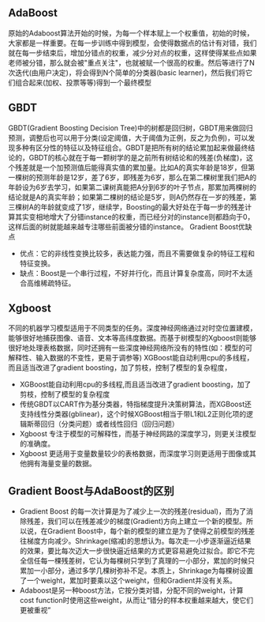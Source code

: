 AdaBoost
---
原始的Adaboost算法开始的时候，为每一个样本赋上一个权重值，初始的时候，大家都是一样重要。在每一步训练中得到模型，会使得数据点的估计有对错，我们就在每一步结束后，增加分错点的权重，减少分对点的权重，这样使得某些点如果老师被分错，那么就会被"重点关注"，也就被赋一个很高的权重。然后等进行了N次迭代(由用户决定)，将会得到N个简单的分类器(basic learner)，然后我们将它们组合起来(加权、投票等等)得到一个最终模型

GBDT
---
GBDT(Gradient Boosting Decision Tree)中的树都是回归树，GBDT用来做回归预测，调整后也可以用于分类(设定阈值，大于阈值为正例，反之为负例)，可以发现多种有区分性的特征以及特征组合。GBDT是把所有树的结论累加起来做最终结论的，GBDT的核心就在于每一颗树学的是之前所有树结论和的残差(负梯度)，这个残差就是一个加预测值后能得真实值的累加量。比如A的真实年龄是18岁，但第一棵树的预测年龄是12岁，差了6岁，即残差为6岁，那么在第二棵树里我们把A的年龄设为6岁去学习，如果第二课树真能把A分到6岁的叶子节点，那累加两棵树的结论就是A的真实年龄；如果第二棵树的结论是5岁，则A仍然存在一岁的残差，第三棵树A的年龄就变成了1岁，继续学，Boosting的最大好处在于每一步的残差计算其实变相地增大了分错instance的权重，而已经分对的instance则都趋向于0，这样后面的树就能越来越专注哪些前面被分错的instance。
Gradient Boost优缺点
- 优点：它的非线性变换比较多，表达能力强，而且不需要做复杂的特征工程和特征变换。
- 缺点：Boost是一个串行过程，不好并行化，而且计算复杂度高，同时不太适合高维稀疏特征。

Xgboost
---
不同的机器学习模型适用于不同类型的任务。深度神经网络通过对时空位置建模，能够很好地捕获图像、语音、文本等高纬度数据。而基于树模型的Xgboost则能够很好地处理表格数据，同时还拥有一些深度神经网络所没有的特性(如：模型的可解释性、输入数据的不变性，更易于调参等)
XGBoost能自动利用cpu的多线程，而且适当改进了gradient boosting，加了剪枝，控制了模型的复杂程度，

- XGBoost能自动利用cpu的多线程,而且适当改进了gradient boosting，加了剪枝，控制了模型的复杂程度
- 传统GBDT以CART作为基分类器，特指梯度提升决策树算法，而XGBoost还支持线性分类器(gblinear)，这个时候XGBoost相当于带L1和L2正则化项的逻辑斯蒂回归（分类问题）或者线性回归（回归问题）
- Xgboost 专注于模型的可解释性，而基于神经网路的深度学习，则更关注模型的准确度。
- Xgboost 更适用于变量数量较少的表格数据，而深度学习则更适用于图像或其他拥有海量变量的数据。


Gradient Boost与AdaBoost的区别
---
- Gradient Boost 的每一次计算是为了减少上一次的残差(residual)，而为了消除残差，我们可以在残差减少的梯度(Gradient)方向上建立一个新的模型。所以说，在Gradient Boost中，每个新的模型的建立是为了使得之前模型的残差往梯度方向减少。Shrinkage(缩减)的思想认为。每次走一小步逐渐逼近结果的效果，要比每次迈大一步很快逼近结果的方式更容易避免过拟合。即它不完全信任每一棵残差树，它认为每棵树只学到了真理的一小部分，累加的时候只累加一小部分，通过多学几棵树弥补不足。本质上，Shrinkage为每棵树设置了一个weight，累加时要乘以这个weight，但和Gradient并没有关系。
- Adaboost是另一种boost方法，它按分类对错，分配不同的weight，计算cost function时使用这些weight，从而让“错分的样本权重越来越大，使它们更被重视”
